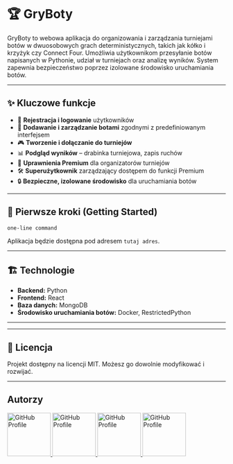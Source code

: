 # 🏆 GryBoty

GryBoty to webowa aplikacja do organizowania i zarządzania turniejami botów w dwuosobowych grach deterministycznych, takich jak kółko i krzyżyk czy Connect Four. Umożliwia użytkownikom przesyłanie botów napisanych w Pythonie, udział w turniejach oraz analizę wyników. System zapewnia bezpieczeństwo poprzez izolowane środowisko uruchamiania botów.

---

## ✨ Kluczowe funkcje

- 👤 **Rejestracja i logowanie** użytkowników
- 🤖 **Dodawanie i zarządzanie botami** zgodnymi z predefiniowanym interfejsem
- 🎮 **Tworzenie i dołączanie do turniejów**
- 📊 **Podgląd wyników** – drabinka turniejowa, zapis ruchów
- 🔑 **Uprawnienia Premium** dla organizatorów turniejów
- 🛠 **Superużytkownik** zarządzający dostępem do funkcji Premium
- 🔒 **Bezpieczne, izolowane środowisko** dla uruchamiania botów

---

## 🚀 Pierwsze kroki (Getting Started)


```bash
one-line command
```

Aplikacja będzie dostępna pod adresem `tutaj adres`.

---

## 🏗 Technologie

- **Backend:** Python
- **Frontend:** React
- **Baza danych:** MongoDB
- **Środowisko uruchamiania botów:** Docker, RestrictedPython

---


---

## 📜 Licencja

Projekt dostępny na licencji MIT. Możesz go dowolnie modyfikować i rozwijać.

---

## Autorzy

<a href="https://github.com/jkosla">
  <img src="https://github.com/jkosla.png" width="100" alt="GitHub Profile">
</a>

<a href="https://github.com/smakuch0">
  <img src="https://github.com/smakuch0.png" width="100" alt="GitHub Profile">
</a>

<a href="https://github.com/msadlej">
  <img src="https://github.com/msadlej.png" width="100" alt="GitHub Profile">
</a>

<a href="https://github.com/ad03am">
  <img src="https://github.com/ad03am.png" width="100" alt="GitHub Profile">
</a>
